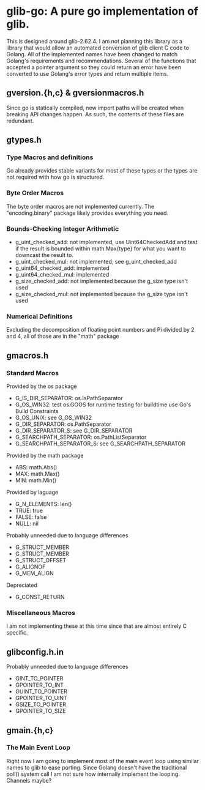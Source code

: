 # glib-go: A pure go implementation of glib.

This is designed around glib-2.62.4. I am not planning this library as a library that would allow
an automated conversion of glib client C code to Golang.
All of the implemented names have been changed to match Golang's requirements and recommendations.
Several of the functions that accepted a pointer argument so they could return an error have been
converted to use Golang's error types and return multiple items.

## gversion.{h,c} & gversionmacros.h
Since go is statically compiled, new import paths will be created when breaking API changes happen.
As such, the contents of these files are redundant.

## gtypes.h
### Type Macros and definitions
Go already provides stable variants for most of these types or the types are not required with how go is structured.

### Byte Order Macros
The byte order macros are not implemented currently.
The "encoding.binary" package likely provides everything you need.

### Bounds-Checking Integer Arithmetic
- g_uint_checked_add: not implemented, use Uint64CheckedAdd and test if the result is bounded within math.Max{type} for what you want to downcast the result to.
- g_uint_checked_mul: not implemented, see g_uint_checked_add
- g_uint64_checked_add: implemented
- g_uint64_checked_mul: implemented
- g_size_checked_add: not implemented because the g_size type isn't used
- g_size_checked_mul: not implemented because the g_size type isn't used

### Numerical Definitions
Excluding the decomposition of floating point numbers and Pi divided by 2 and 4, all of those are in the "math" package

## gmacros.h
### Standard Macros
Provided by the os package
- G_IS_DIR_SEPARATOR: os.IsPathSeparator
- G_OS_WIN32: test os.GOOS for runtime testing for buildtime use Go's Build Constraints
- G_OS_UNIX: see G_OS_WIN32
- G_DIR_SEPARATOR: os.PathSeparator
- G_DIR_SEPARATOR_S: see G_DIR_SEPARATOR
- G_SEARCHPATH_SEPARATOR: os.PathListSeparator
- G_SEARCHPATH_SEPARATOR_S: see G_SEARCHPATH_SEPARATOR

Provided by the math package
- ABS: math.Abs()
- MAX: math.Max()
- MIN: math.Min()

Provided by laguage
- G_N_ELEMENTS: len()
- TRUE: true
- FALSE: false
- NULL: nil

Probably unneeded due to language differences
- G_STRUCT_MEMBER
- G_STRUCT_MEMBER
- G_STRUCT_OFFSET
- G_ALIGNOF
- G_MEM_ALIGN

Depreciated
- G_CONST_RETURN

### Miscellaneous Macros
I am not implementing these at this time since that are almost entirely C specific.

## glibconfig.h.in
Probably unneeded due to language differences
- GINT_TO_POINTER
- GPOINTER_TO_INT
- GUINT_TO_POINTER
- GPOINTER_TO_UINT
- GSIZE_TO_POINTER
- GPOINTER_TO_SIZE

## gmain.{h,c}
### The Main Event Loop
Right now I am going to implement most of the main event loop using
similar names to glib to ease porting. Since Golang doesn't have the
traditional poll() system call I am not sure how internally implement
the looping. Channels maybe?